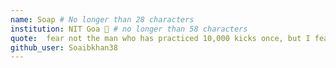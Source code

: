 ```yaml
---
name: Soap # No longer than 28 characters
institution: NIT Goa 🚩 # no longer than 58 characters
quote:  fear not the man who has practiced 10,000 kicks once, but I fear the man who has practiced one kick 10,000 times. – Bruce Lee # no longer than 100 characters, avoid using quotes(") to guarantee the format remains the same.
github_user: Soaibkhan38
---
```

